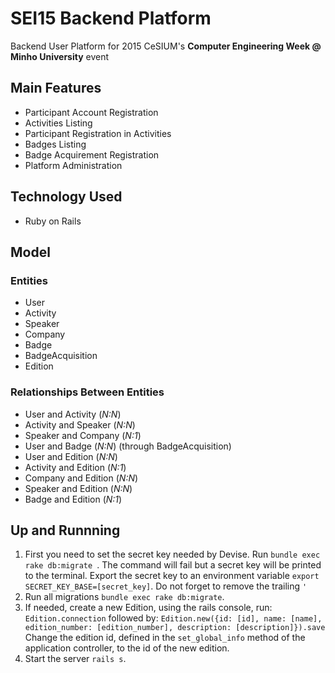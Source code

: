 SEI15 Backend Platform
======================

Backend User Platform for 2015 CeSIUM's **Computer Engineering Week @ Minho University** event

Main Features
-------------

+ Participant Account Registration
+ Activities Listing
+ Participant Registration in Activities
+ Badges Listing
+ Badge Acquirement Registration
+ Platform Administration

Technology Used
---------------

+ Ruby on Rails

Model
-----

### Entities

+ User
+ Activity
+ Speaker
+ Company
+ Badge
+ BadgeAcquisition
+ Edition

### Relationships Between Entities

+ User and Activity (*N:N*)
+ Activity and Speaker (*N:N*)
+ Speaker and Company (*N:1*)
+ User and Badge (*N:N*) (through BadgeAcquisition)
+ User and Edition (*N:N*)
+ Activity and Edition (*N:1*)
+ Company and Edition (*N:N*)
+ Speaker and Edition (*N:N*)
+ Badge and Edition (*N:1*)

Up and Runnning
---------------

1. First you need to set the secret key needed by Devise. Run `bundle exec rake db:migrate `.
The command will fail but a secret key will be printed to the terminal.
Export the secret key to an environment variable `export SECRET_KEY_BASE=[secret_key]`.
Do not forget to remove the trailing `'`
2. Run all migrations `bundle exec rake db:migrate`.
3. If needed, create a new Edition, using the rails console, run:
`Edition.connection`
followed by:
`Edition.new({id: [id], name: [name], edition_number: [edition_number], description: [description]}).save`
Change the edition id, defined in the `set_global_info` method of the application controller, to the id of the new edition.
4. Start the server `rails s`.

